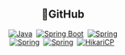 <!-- 타이틀 -->
<div align="center">
  <!--img src="https://capsule-render.vercel.app/api?type=cylinder&color=auto&height=100&section=header&text=OYH%20Repository&fontSize=60)"/-->
</div>

<br/>

<div align=center>
  <h2>🔗GitHub</h2>
  <a href="https://github.com/openjdk">
    <img alt="Java" src ="https://img.shields.io/badge/Java-FF9950.svg?&style=for-the-badge&logo=Java&logoColor=white"/><a/>&nbsp;
  <a href="https://github.com/spring-projects">
    <img alt="Spring Boot" src ="https://img.shields.io/badge/Spring Boot-6DB33F.svg?&style=for-the-badge&logo=Spring Boot&logoColor=white"/><a/>&nbsp;
  <a href="https://github.com/spring-projects">
    <img alt="Spring" src ="https://img.shields.io/badge/Spring-6DB33F.svg?&style=for-the-badge&logo=Spring&logoColor=white"/><a/>
  <br/>
  <a href="https://github.com/quartz-scheduler">
    <img alt="Spring" src ="https://img.shields.io/badge/Quartz-FFFFFF.svg?&style=for-the-badge&logo=quartz&logoColor=white"/><a/>&nbsp;
  <a href="https://github.com/mybatis">
    <img alt="Spring" src ="https://img.shields.io/badge/MyBatis-78b0ff.svg?&style=for-the-badge&logo=MyBatis&logoColor=white"/><a/>&nbsp;
  <a href="[https://github.com/mybatis](https://github.com/brettwooldridge/HikariCP)">
    <img alt="HikariCP" src ="https://img.shields.io/badge/MyBatis-65c4c7.svg?&style=for-the-badge&logo=HikariCP&logoColor=white"/><a/>&nbsp;
</div>

<br/>
<br/>
<br/>

